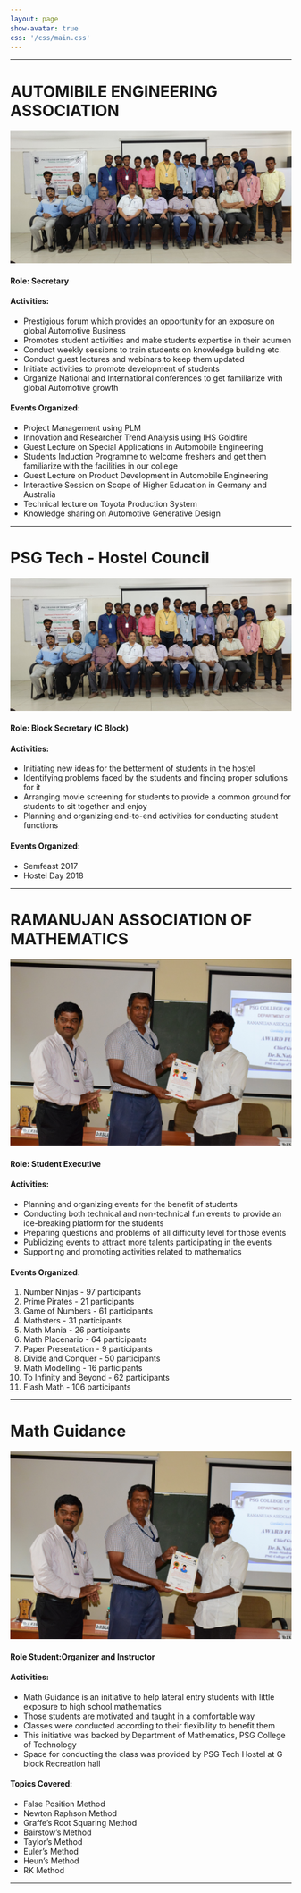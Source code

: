 ```yaml
---
layout: page
show-avatar: true
css: '/css/main.css'
---
```


---
# AUTOMIBILE ENGINEERING ASSOCIATION
![Automobile Engineering Association](/assets/img/community/aea.jpg "Automobile Engineering Association")

#### Role: Secretary
#### Activities:
* Prestigious forum which provides an opportunity for an exposure on global Automotive Business
* Promotes student activities and make students expertise in their acumen
* Conduct weekly sessions to train students on knowledge building etc.
* Conduct guest lectures and webinars to keep them updated
* Initiate activities to promote development of students
* Organize National and International conferences to get familiarize with global Automotive growth

#### Events Organized:
* Project Management using PLM
* Innovation and Researcher Trend Analysis using IHS Goldfire
* Guest Lecture on Special Applications in Automobile Engineering 
* Students Induction Programme to welcome freshers and get them familiarize with the facilities in our college
* Guest Lecture on Product Development in Automobile Engineering
* Interactive Session on Scope of Higher Education in Germany and Australia
* Technical lecture on Toyota Production System
* Knowledge sharing on Automotive Generative Design

---

# PSG Tech - Hostel Council
![PSG Tech - Hostel Council](/assets/img/community/aea.jpg "PSG Tech - Hostel Council")

#### Role: Block Secretary (C Block)
#### Activities:
* Initiating new ideas for the betterment of students in the hostel
* Identifying problems faced by the students and finding proper solutions for it
* Arranging movie screening for students to provide a common ground for students to sit together and enjoy
* Planning and organizing end-to-end activities for conducting student functions 

#### Events Organized:
* Semfeast 2017
* Hostel Day 2018


---
# RAMANUJAN ASSOCIATION OF MATHEMATICS
![Ramanujan Association of Mathematics](/assets/img/community/ram.jpg "Ramanujan Association of Mathematics")

#### Role: Student Executive
#### Activities:
* Planning and organizing events for the benefit of students
* Conducting both technical and non-technical fun events to provide an ice-breaking platform for the students
* Preparing questions and problems of all difficulty level for those events
* Publicizing events to attract more talents participating in the events 
* Supporting and promoting activities related to mathematics

#### Events Organized:
1. Number Ninjas - 97 participants
2. Prime Pirates - 21 participants
3. Game of Numbers - 61 participants
4. Mathsters - 31 participants
5. Math Mania - 26 participants
6. Math Placenario - 64 participants
7. Paper Presentation - 9 participants
8. Divide and Conquer - 50 participants
9. Math Modelling - 16 participants
10. To Infinity and Beyond - 62 participants
11. Flash Math - 106 participants

---
# Math Guidance
![Math Guidance](/assets/img/community/ram.jpg "Math Guidance")

#### Role Student:Organizer and Instructor
#### Activities:
* Math Guidance is an initiative to help lateral entry students with little exposure to high school mathematics
* Those students are motivated and taught in a comfortable way
* Classes were conducted according to their flexibility to benefit them
* This initiative was backed by Department of Mathematics, PSG College of Technology
* Space for conducting the class was provided by PSG Tech Hostel at G block Recreation hall


#### Topics Covered:
* False Position Method
* Newton Raphson Method
* Graffe’s Root Squaring Method
* Bairstow’s Method
* Taylor’s Method
* Euler’s Method
* Heun’s Method
* RK Method

---

